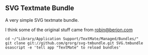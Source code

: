 SVG Textmate Bundle
-------

A very simple SVG textmate bundle.

I think some of the original stuff came from robin@berjon.com

    cd ~/"Library/Application Support/TextMate/Managed/Bundles/"
    git clone git://github.com/grorg/svg-tmbundle.git SVG.tmbundle
    osascript -e 'tell app "TextMate" to reload bundles'

